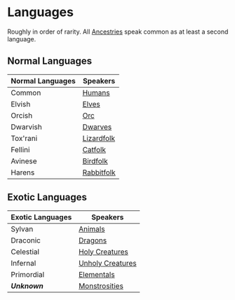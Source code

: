 # Languages

Roughly in order of rarity. All [Ancestries](../../Ancestry.md) speak common as at least a second language.

## Normal Languages

| Normal Languages | Speakers                              |
| ---------------- | ------------------------------------- |
| Common           | [Humans](../Humans.md)                |
| Elvish           | [Elves](../Elves.md)                  |
| Orcish           | [Orc](../Elves.md#Deep%20Elf%20(Orc)) |
| Dwarvish         | [Dwarves](../Dwarves.md)              |
| Tox'rani         | [Lizardfolk](../Lizardfolk.md)        |
| Fellini          | [Catfolk](../Catfolk.md)              |
| Avinese          | [Birdfolk](../Birdfolk.md)            |
| Harens           | [Rabbitfolk](../Rabbitfolk.md)        |

## Exotic Languages

| Exotic Languages | Speakers                                                                                              |
| ---------------- | ----------------------------------------------------------------------------------------------------- |
| Sylvan           | [Animals](../../../../Resources%20for%20GMs/Creatures/Creature%20Types/Animal.md)                     |
| Draconic         | [Dragons](../../../../Resources%20for%20GMs/Creatures/Creature%20Types/Dragon.md)                     |
| Celestial        | [Holy Creatures](../../../../Resources%20for%20GMs/Creatures/Creature%20Types/Holy%20Creature.md)     |
| Infernal         | [Unholy Creatures](../../../../Resources%20for%20GMs/Creatures/Creature%20Types/Unholy%20Creature.md) |
| Primordial       | [Elementals](../../../../Resources%20for%20GMs/Creatures/Creature%20Types/Elemental.md)               |
| ***Unknown***    | [Monstrosities](../../../../Resources%20for%20GMs/Creatures/Creature%20Types/Monstrosity.md)          |

